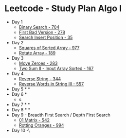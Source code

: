 # Leetcode - Study Plan Algo I

* Day 1
  * [Binary Search - 704](https://leetcode.com/problems/binary-search/)
  * [First Bad Version - 278 ](https://leetcode.com/problems/first-bad-version/)
  * [Search Insert Position - 35](https://leetcode.com/problems/search-insert-position/)
* Day 2
  * [Squares of Sorted Array - 977](https://leetcode.com/problems/squares-of-a-sorted-array/)
  * [Rotate Array - 189](https://leetcode.com/problems/rotate-array/)
* Day 3
  * [Move Zeroes - 283](https://leetcode.com/problems/move-zeroes/)
  * [Two Sum II - Input Array Sorted - 167](https://leetcode.com/problems/two-sum-ii-input-array-is-sorted/)
* Day 4
  * [Reverse String - 344](https://leetcode.com/problems/reverse-string/)
  * [Reverse Words in String III - 557](https://leetcode.com/problems/reverse-words-in-a-string-iii/)
* Day 5
  *
  *
* Day 6
  *
  * s
* Day 7
  *
  *
* Day 8
  *
  *
* Day 9 - Breadth First Search / Depth First Search
  * [01 Matrix - 542 ](https://leetcode.com/problems/01-matrix/)
  * [Rotting Oranges - 994](https://leetcode.com/problems/rotting-oranges/)
* Day 10 -\
